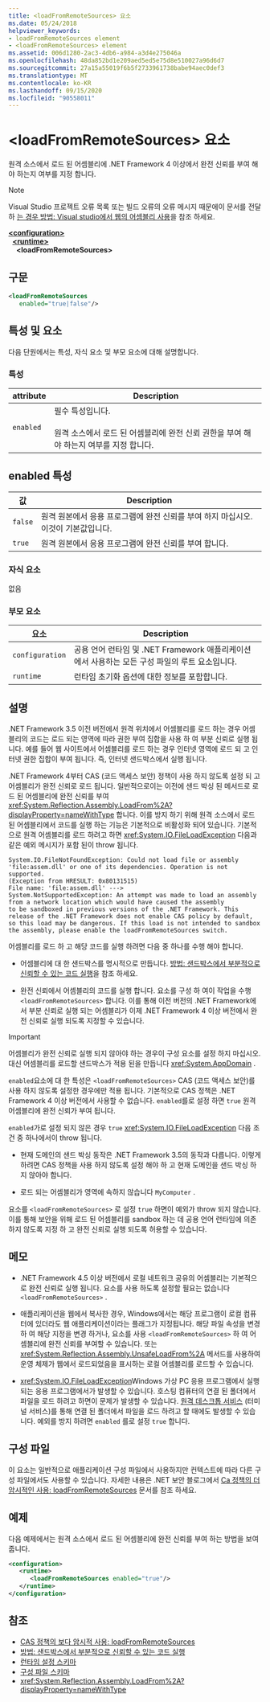```yaml
---
title: <loadFromRemoteSources> 요소
ms.date: 05/24/2018
helpviewer_keywords:
- loadFromRemoteSources element
- <loadFromRemoteSources> element
ms.assetid: 006d1280-2ac3-4db6-a984-a3d4e275046a
ms.openlocfilehash: 48da852bd1e209aed5ed5e75d8e510027a96d6d7
ms.sourcegitcommit: 27a15a55019f6b5f2733961738babe94aec0def3
ms.translationtype: MT
ms.contentlocale: ko-KR
ms.lasthandoff: 09/15/2020
ms.locfileid: "90558011"
---
```

# <a name="loadfromremotesources-element"></a>\<loadFromRemoteSources> 요소
원격 소스에서 로드 된 어셈블리에 .NET Framework 4 이상에서 완전 신뢰를 부여 해야 하는지 여부를 지정 합니다.
  
> [!NOTE]
> Visual Studio 프로젝트 오류 목록 또는 빌드 오류의 오류 메시지 때문에이 문서를 전달 하 [는 경우 방법: Visual studio에서 웹의 어셈블리 사용](/previous-versions/visualstudio/visual-studio-2010/ee890038(v=vs.100))을 참조 하세요.  
  
[**\<configuration>**](../configuration-element.md)\
&nbsp;&nbsp;[**\<runtime>**](runtime-element.md)\
&nbsp;&nbsp;&nbsp;&nbsp;**\<loadFromRemoteSources>**  
  
## <a name="syntax"></a>구문  
  
```xml  
<loadFromRemoteSources
   enabled="true|false"/>  
```  
  
## <a name="attributes-and-elements"></a>특성 및 요소
 다음 단원에서는 특성, 자식 요소 및 부모 요소에 대해 설명합니다.  
  
### <a name="attributes"></a>특성  
  
|attribute|Description|  
|---------------|-----------------|  
|`enabled`|필수 특성입니다.<br /><br /> 원격 소스에서 로드 된 어셈블리에 완전 신뢰 권한을 부여 해야 하는지 여부를 지정 합니다.|  
  
## <a name="enabled-attribute"></a>enabled 특성  
  
|값|Description|  
|-----------|-----------------|  
|`false`|원격 원본에서 응용 프로그램에 완전 신뢰를 부여 하지 마십시오. 이것이 기본값입니다.|  
|`true`|원격 원본에서 응용 프로그램에 완전 신뢰를 부여 합니다.|  
  
### <a name="child-elements"></a>자식 요소  
 없음  
  
### <a name="parent-elements"></a>부모 요소  
  
|요소|Description|  
|-------------|-----------------|  
|`configuration`|공용 언어 런타임 및 .NET Framework 애플리케이션에서 사용하는 모든 구성 파일의 루트 요소입니다.|  
|`runtime`|런타임 초기화 옵션에 대한 정보를 포함합니다.|  
  
## <a name="remarks"></a>설명

.NET Framework 3.5 이전 버전에서 원격 위치에서 어셈블리를 로드 하는 경우 어셈블리의 코드는 로드 되는 영역에 따라 권한 부여 집합을 사용 하 여 부분 신뢰로 실행 됩니다. 예를 들어 웹 사이트에서 어셈블리를 로드 하는 경우 인터넷 영역에 로드 되 고 인터넷 권한 집합이 부여 됩니다. 즉, 인터넷 샌드박스에서 실행 됩니다.

.NET Framework 4부터 CAS (코드 액세스 보안) 정책이 사용 하지 않도록 설정 되 고 어셈블리가 완전 신뢰로 로드 됩니다. 일반적으로이는 이전에 샌드 박싱 된 메서드로 로드 된 어셈블리에 완전 신뢰를 부여 <xref:System.Reflection.Assembly.LoadFrom%2A?displayProperty=nameWithType> 합니다. 이를 방지 하기 위해 원격 소스에서 로드 된 어셈블리에서 코드를 실행 하는 기능은 기본적으로 비활성화 되어 있습니다. 기본적으로 원격 어셈블리를 로드 하려고 하면 <xref:System.IO.FileLoadException> 다음과 같은 예외 메시지가 포함 된이 throw 됩니다.

```text
System.IO.FileNotFoundException: Could not load file or assembly 'file:assem.dll' or one of its dependencies. Operation is not supported.
(Exception from HRESULT: 0x80131515)
File name: 'file:assem.dll' --->
System.NotSupportedException: An attempt was made to load an assembly from a network location which would have caused the assembly
to be sandboxed in previous versions of the .NET Framework. This release of the .NET Framework does not enable CAS policy by default,
so this load may be dangerous. If this load is not intended to sandbox the assembly, please enable the loadFromRemoteSources switch.
```

어셈블리를 로드 하 고 해당 코드를 실행 하려면 다음 중 하나를 수행 해야 합니다.

- 어셈블리에 대 한 샌드박스를 명시적으로 만듭니다. [방법: 샌드박스에서 부분적으로 신뢰할 수 있는 코드 실행](../../../misc/how-to-run-partially-trusted-code-in-a-sandbox.md)을 참조 하세요.

- 완전 신뢰에서 어셈블리의 코드를 실행 합니다. 요소를 구성 하 여이 작업을 수행 `<loadFromRemoteSources>` 합니다. 이를 통해 이전 버전의 .NET Framework에서 부분 신뢰로 실행 되는 어셈블리가 이제 .NET Framework 4 이상 버전에서 완전 신뢰로 실행 되도록 지정할 수 있습니다.

> [!IMPORTANT]
> 어셈블리가 완전 신뢰로 실행 되지 않아야 하는 경우이 구성 요소를 설정 하지 마십시오. 대신 어셈블리를 로드할 샌드박스가 적용 된을 만듭니다 <xref:System.AppDomain> .

`enabled`요소에 대 한 특성은 `<loadFromRemoteSources>` CAS (코드 액세스 보안)를 사용 하지 않도록 설정한 경우에만 적용 됩니다. 기본적으로 CAS 정책은 .NET Framework 4 이상 버전에서 사용할 수 없습니다. `enabled`를로 설정 하면 `true` 원격 어셈블리에 완전 신뢰가 부여 됩니다.

`enabled`가로 설정 되지 않은 경우 `true` <xref:System.IO.FileLoadException> 다음 조건 중 하나에서이 throw 됩니다.

- 현재 도메인의 샌드 박싱 동작은 .NET Framework 3.5의 동작과 다릅니다. 이렇게 하려면 CAS 정책을 사용 하지 않도록 설정 해야 하 고 현재 도메인을 샌드 박싱 하지 않아야 합니다.

- 로드 되는 어셈블리가 영역에 속하지 않습니다 `MyComputer` .

요소를 `<loadFromRemoteSources>` 로 설정 `true` 하면이 예외가 throw 되지 않습니다. 이를 통해 보안을 위해 로드 된 어셈블리를 sandbox 하는 데 공용 언어 런타임에 의존 하지 않도록 지정 하 고 완전 신뢰로 실행 되도록 허용할 수 있습니다.

## <a name="notes"></a>메모

- .NET Framework 4.5 이상 버전에서 로컬 네트워크 공유의 어셈블리는 기본적으로 완전 신뢰로 실행 됩니다. 요소를 사용 하도록 설정할 필요는 없습니다 `<loadFromRemoteSources>` .

- 애플리케이션을 웹에서 복사한 경우, Windows에서는 해당 프로그램이 로컬 컴퓨터에 있더라도 웹 애플리케이션이라는 플래그가 지정됩니다. 해당 파일 속성을 변경 하 여 해당 지정을 변경 하거나, 요소를 사용 `<loadFromRemoteSources>` 하 여 어셈블리에 완전 신뢰를 부여할 수 있습니다. 또는 <xref:System.Reflection.Assembly.UnsafeLoadFrom%2A> 메서드를 사용하여 운영 체제가 웹에서 로드되었음을 표시하는 로컬 어셈블리를 로드할 수 있습니다.

- <xref:System.IO.FileLoadException>Windows 가상 PC 응용 프로그램에서 실행 되는 응용 프로그램에서가 발생할 수 있습니다. 호스팅 컴퓨터의 연결 된 폴더에서 파일을 로드 하려고 하면이 문제가 발생할 수 있습니다. [원격 데스크톱 서비스](/windows/win32/termserv/terminal-services-portal) (터미널 서비스)를 통해 연결 된 폴더에서 파일을 로드 하려고 할 때에도 발생할 수 있습니다. 예외를 방지 하려면 `enabled` 를로 설정 `true` 합니다.

## <a name="configuration-file"></a>구성 파일

이 요소는 일반적으로 애플리케이션 구성 파일에서 사용하지만 컨텍스트에 따라 다른 구성 파일에서도 사용할 수 있습니다. 자세한 내용은 .NET 보안 블로그에서 [Ca 정책의 더 암시적인 사용: loadFromRemoteSources](/archive/blogs/shawnfa/more-implicit-uses-of-cas-policy-loadfromremotesources) 문서를 참조 하세요.  

## <a name="example"></a>예제

다음 예제에서는 원격 소스에서 로드 된 어셈블리에 완전 신뢰를 부여 하는 방법을 보여 줍니다.

```xml
<configuration>  
   <runtime>  
      <loadFromRemoteSources enabled="true"/>  
   </runtime>  
</configuration>  
```

## <a name="see-also"></a>참조

- [CAS 정책의 보다 암시적 사용: loadFromRemoteSources](/archive/blogs/shawnfa/more-implicit-uses-of-cas-policy-loadfromremotesources)
- [방법: 샌드박스에서 부분적으로 신뢰할 수 있는 코드 실행](../../../misc/how-to-run-partially-trusted-code-in-a-sandbox.md)
- [런타임 설정 스키마](index.md)
- [구성 파일 스키마](../index.md)
- <xref:System.Reflection.Assembly.LoadFrom%2A?displayProperty=nameWithType>
